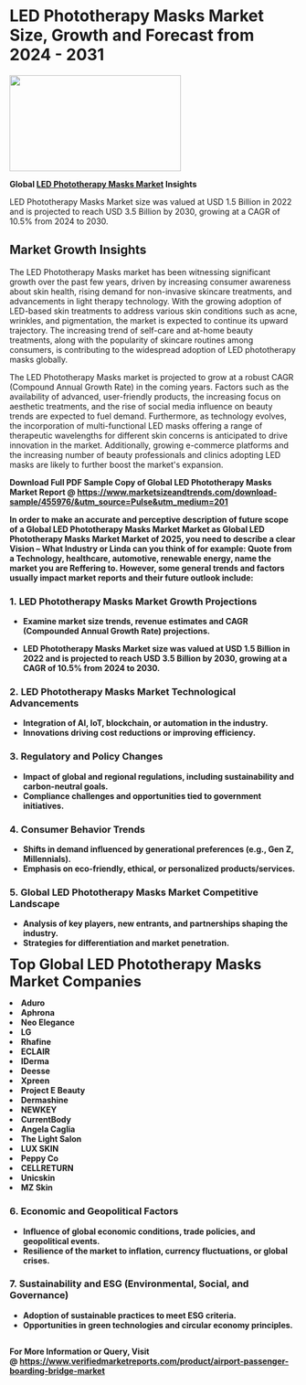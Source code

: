 <H1>LED Phototherapy Masks Market Size, Growth and Forecast from 2024 - 2031</H1><img class="aligncenter size-medium wp-image-584254" src="https://thirdeyenews.in/wp-content/uploads/2024/09/Global-Market-Research-300x168.jpeg" alt="" width="300" height="168" /><p><strong>Global&nbsp;<a href="https://www.marketsizeandtrends.com/download-sample/455976/&amp;utm_source=Pulse&amp;utm_medium=201">LED Phototherapy Masks Market</a> Insights</strong></p><p>LED Phototherapy Masks Market size was valued at USD 1.5 Billion in 2022 and is projected to reach USD 3.5 Billion by 2030, growing at a CAGR of 10.5% from 2024 to 2030.</p><p><h2>Market Growth Insights</h2> <p>The LED Phototherapy Masks market has been witnessing significant growth over the past few years, driven by increasing consumer awareness about skin health, rising demand for non-invasive skincare treatments, and advancements in light therapy technology. With the growing adoption of LED-based skin treatments to address various skin conditions such as acne, wrinkles, and pigmentation, the market is expected to continue its upward trajectory. The increasing trend of self-care and at-home beauty treatments, along with the popularity of skincare routines among consumers, is contributing to the widespread adoption of LED phototherapy masks globally.</p> <p><strong></strong></p> <p>The LED Phototherapy Masks market is projected to grow at a robust CAGR (Compound Annual Growth Rate) in the coming years. Factors such as the availability of advanced, user-friendly products, the increasing focus on aesthetic treatments, and the rise of social media influence on beauty trends are expected to fuel demand. Furthermore, as technology evolves, the incorporation of multi-functional LED masks offering a range of therapeutic wavelengths for different skin concerns is anticipated to drive innovation in the market. Additionally, growing e-commerce platforms and the increasing number of beauty professionals and clinics adopting LED masks are likely to further boost the market's expansion.</p> <p><strong></p><p><span class=""><strong>Download Full PDF Sample Copy of Global LED Phototherapy Masks Market Report</strong> @ <a href="https://www.marketsizeandtrends.com/download-sample/455976/&amp;utm_source=Pulse&amp;utm_medium=201" target="_blank">https://www.marketsizeandtrends.com/download-sample/455976/&amp;utm_source=Pulse&amp;utm_medium=201</a></span></p><p>In order to make an accurate and perceptive description of future scope of a Global&nbsp;LED Phototherapy Masks Market Market as Global&nbsp;LED Phototherapy Masks Market Market of 2025, you need to describe a clear Vision &ndash; What Industry or Linda can you think of for example: Quote from a Technology, healthcare, automotive, renewable energy, name the market you are Reffering to. However, some general trends and factors usually impact market reports and their future outlook include:</p><h3>1.&nbsp;<strong>LED Phototherapy Masks Market Growth Projections</strong></h3><ul><li>Examine market size trends, revenue estimates and CAGR (Compounded Annual Growth Rate) projections.</li><li><p>LED Phototherapy Masks Market size was valued at USD 1.5 Billion in 2022 and is projected to reach USD 3.5 Billion by 2030, growing at a CAGR of 10.5% from 2024 to 2030.</p></li></ul><h3>2.&nbsp;<strong>LED Phototherapy Masks Market Technological Advancements</strong></h3><ul><li>Integration of AI, IoT, blockchain, or automation in the industry.</li><li>Innovations driving cost reductions or improving efficiency.</li></ul><h3>3.&nbsp;<strong>Regulatory and Policy Changes</strong></h3><ul><li>Impact of global and regional regulations, including sustainability and carbon-neutral goals.</li><li>Compliance challenges and opportunities tied to government initiatives.</li></ul><h3>4.&nbsp;<strong>Consumer Behavior Trends</strong></h3><ul><li>Shifts in demand influenced by generational preferences (e.g., Gen Z, Millennials).</li><li>Emphasis on eco-friendly, ethical, or personalized products/services.</li></ul><h3>5.&nbsp;<strong>Global LED Phototherapy Masks Market Competitive Landscape</strong></h3><ul><li>Analysis of key players, new entrants, and partnerships shaping the industry.</li><li>Strategies for differentiation and market penetration.</li></ul><p data-pm-slice="1 1 []"><span style="color: inherit; font-family: inherit; font-size: 25px;">Top Global LED Phototherapy Masks Market Companies</span></p><div class="" data-test-id=""><p><li>Aduro</li><li> Aphrona</li><li> Neo Elegance</li><li> LG</li><li> Rhafine</li><li> ECLAIR</li><li> IDerma</li><li> Deesse</li><li> Xpreen</li><li> Project E Beauty</li><li> Dermashine</li><li> NEWKEY</li><li> CurrentBody</li><li> Angela Caglia</li><li> The Light Salon</li><li> LUX SKIN</li><li> Peppy Co</li><li> CELLRETURN</li><li> Unicskin</li><li> MZ Skin</li></p></div><h3>6.&nbsp;<strong>Economic and Geopolitical Factors</strong></h3><ul><li>Influence of global economic conditions, trade policies, and geopolitical events.</li><li>Resilience of the market to inflation, currency fluctuations, or global crises.</li></ul><h3>7.&nbsp;<strong>Sustainability and ESG (Environmental, Social, and Governance)</strong></h3><ul><li>Adoption of sustainable practices to meet ESG criteria.</li><li>Opportunities in green technologies and circular economy principles.</li></ul><h2><strong style="font-size: 14px;">For More Information or Query, Visit @&nbsp;</strong><a style="background-color: #ffffff; font-size: 14px;" href="https://www.marketsizeandtrends.com/report/led-phototherapy-masks-market/" target="_blank">https://www.verifiedmarketreports.com/product/airport-passenger-boarding-bridge-market</a></h2>

